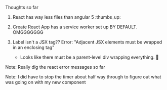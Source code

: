 Thoughts so far

1. React has way less files than angular 5 :thumbs_up:

2. Create React App has a service worker set up BY DEFAULT. OMGGGGGGG

3. Label isn't a JSX tag?? Error: "Adjacent JSX elements must be wrapped in an enclosing tag"

	- Looks like there must be a parent-level div wrapping everything. :shrug:

Note: Really dig the react error messages so far

Note: I did have to stop the timer about half way through to figure out what was going on with my new component
